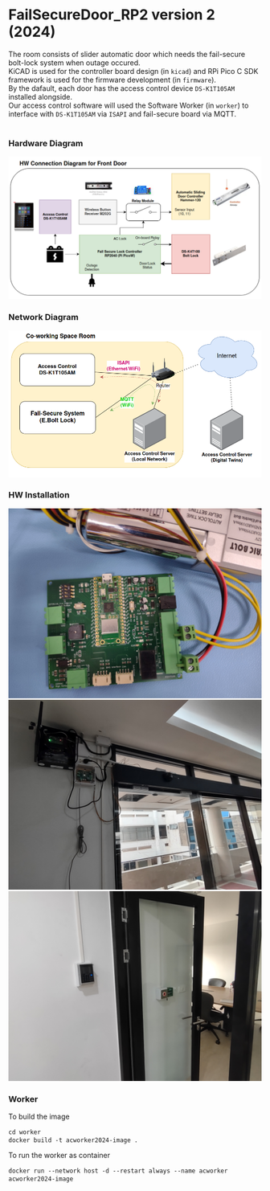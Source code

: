 # FailSecureDoor_RP2 version 2 (2024)
The room consists of slider automatic door which needs the fail-secure bolt-lock system when outage occured. <br>
KiCAD is used for the controller board design (in `kicad`) and RPi Pico C SDK framework is used for the firmware development (in `firmware`). <br>
By the dafault, each door has the access control device `DS-K1T105AM` installed alongside. <br>
Our access control software will used the Software Worker (in `worker`) to interface with `DS-K1T105AM` via `ISAPI` and fail-secure board via MQTT. <br>
<br>
### Hardware Diagram
![Alt text](etc/hw-diagram.png) <br>
### Network Diagram
![Alt text](etc/network-diagram.png) <br>

### HW Installation
![Alt text](etc/failsecure-rp2.jpg) <br>
![Alt text](etc/failsecure-rp2-installation.jpg) <br>
![Alt text](etc/AC-DS-K1T105AM.jpg) <br>

### Worker
To build the image <br>
```
cd worker
docker build -t acworker2024-image .
```

To run the worker as container <br>
```
docker run --network host -d --restart always --name acworker acworker2024-image
```


